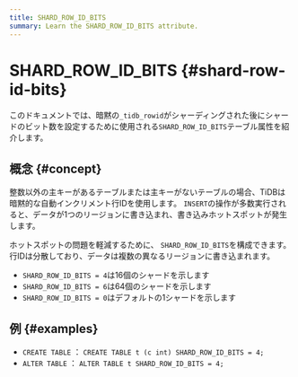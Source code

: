 ```yaml
---
title: SHARD_ROW_ID_BITS
summary: Learn the SHARD_ROW_ID_BITS attribute.
---
```


# SHARD_ROW_ID_BITS {#shard-row-id-bits}

このドキュメントでは、暗黙の`_tidb_rowid`がシャーディングされた後にシャードのビット数を設定するために使用される`SHARD_ROW_ID_BITS`テーブル属性を紹介します。

## 概念 {#concept}

整数以外の主キーがあるテーブルまたは主キーがないテーブルの場合、TiDBは暗黙的な自動インクリメント行IDを使用します。 `INSERT`の操作が多数実行されると、データが1つのリージョンに書き込まれ、書き込みホットスポットが発生します。

ホットスポットの問題を軽減するために、 `SHARD_ROW_ID_BITS`を構成できます。行IDは分散しており、データは複数の異なるリージョンに書き込まれます。

-   `SHARD_ROW_ID_BITS = 4`は16個のシャードを示します
-   `SHARD_ROW_ID_BITS = 6`は64個のシャードを示します
-   `SHARD_ROW_ID_BITS = 0`はデフォルトの1シャードを示します

## 例 {#examples}

-   `CREATE TABLE` ： `CREATE TABLE t (c int) SHARD_ROW_ID_BITS = 4;`
-   `ALTER TABLE` ： `ALTER TABLE t SHARD_ROW_ID_BITS = 4;`
